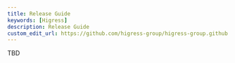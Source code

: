 ```yaml
---
title: Release Guide
keywords: [Higress]
description: Release Guide
custom_edit_url: https://github.com/higress-group/higress-group.github.io/blob/main/i18n/zh-cn/docusaurus-plugin-content-docs/current/developers/committer-guide/release-guide_dev.md
---
```


TBD